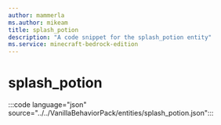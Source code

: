 ```yaml
---
author: mammerla
ms.author: mikeam
title: splash_potion
description: "A code snippet for the splash_potion entity"
ms.service: minecraft-bedrock-edition
---
```


# splash_potion

:::code language="json" source="../../VanillaBehaviorPack/entities/splash_potion.json":::